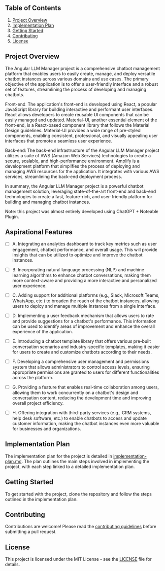 
## Table of Contents

1. [Project Overview](#project-overview)
2. [Implementation Plan](#implementation-plan)
3. [Getting Started](#getting-started)
4. [Contributing](#contributing)
5. [License](#license)

## Project Overview

The Angular LLM Manager project is a comprehensive chatbot management platform that enables users to easily create, manage, and deploy versatile chatbot instances across various domains and use cases. The primary objective of the application is to offer a user-friendly interface and a robust set of features, streamlining the process of developing and managing chatbots.

Front-end: The application's front-end is developed using React, a popular JavaScript library for building interactive and performant user interfaces. React allows developers to create reusable UI components that can be easily managed and updated. Material-UI, another essential element of the front-end, is a React-based component library that follows the Material Design guidelines. Material-UI provides a wide range of pre-styled components, enabling consistent, professional, and visually appealing user interfaces that promote a seamless user experience.

Back-end: The back-end infrastructure of the Angular LLM Manager project utilizes a suite of AWS (Amazon Web Services) technologies to create a secure, scalable, and high-performance environment. Amplify is a development platform that simplifies the process of deploying and managing AWS resources for the application. It integrates with various AWS services, streamlining the back-end deployment process.

In summary, the Angular LLM Manager project is a powerful chatbot management solution, leveraging state-of-the-art front-end and back-end technologies to create a fast, feature-rich, and user-friendly platform for building and managing chatbot instances.

Note: this project was almost entirely developed using ChatGPT + Noteable Plugin.

## Aspirational Features

- [ ] A. Integrating an analytics dashboard to track key metrics such as user engagement, chatbot performance, and overall usage. This will provide insights that can be utilized to optimize and improve the chatbot instances.

- [ ] B. Incorporating natural language processing (NLP) and machine learning algorithms to enhance chatbot conversations, making them more context-aware and providing a more interactive and personalized user experience.

- [ ] C. Adding support for additional platforms (e.g., Slack, Microsoft Teams, WhatsApp, etc.) to broaden the reach of the chatbot instances, allowing users to deploy and manage multiple instances from a single interface.

- [ ] D. Implementing a user feedback mechanism that allows users to rate and provide suggestions for a chatbot's performance. This information can be used to identify areas of improvement and enhance the overall experience of the application.

- [ ] E. Introducing a chatbot template library that offers various pre-built conversation scenarios and industry-specific templates, making it easier for users to create and customize chatbots according to their needs.

- [ ] F. Developing a comprehensive user management and permissions system that allows administrators to control access levels, ensuring appropriate permissions are granted to users for different functionalities across the platform.

- [ ] G. Providing a feature that enables real-time collaboration among users, allowing them to work concurrently on a chatbot's design and conversation content, reducing the development time and improving overall project efficiency.

- [ ] H. Offering integration with third-party services (e.g., CRM systems, help desk software, etc.) to enable chatbots to access and update customer information, making the chatbot instances even more valuable for businesses and organizations.

## Implementation Plan

The implementation plan for the project is detailed in [implementation-plan.md](https://github.com/matthewhand/angular-llm-manager/blob/main/implementation-plan.md). The plan outlines the main steps involved in implementing the project, with each step linked to a detailed implementation plan.

## Getting Started

To get started with the project, clone the repository and follow the steps outlined in the implementation plan.

## Contributing

Contributions are welcome! Please read the [contributing guidelines](CONTRIBUTING.md) before submitting a pull request.

## License

This project is licensed under the MIT License - see the [LICENSE](LICENSE) file for details.
